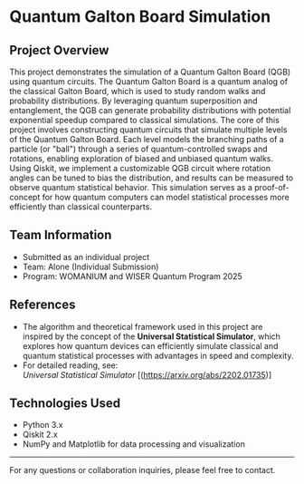# Quantum Galton Board Simulation

## Project Overview

This project demonstrates the simulation of a Quantum Galton Board (QGB) using quantum circuits. The Quantum Galton Board is a quantum analog of the classical Galton Board, which is used to study random walks and probability distributions. By leveraging quantum superposition and entanglement, the QGB can generate probability distributions with potential exponential speedup compared to classical simulations. The core of this project involves constructing quantum circuits that simulate multiple levels of the Quantum Galton Board. Each level models the branching paths of a particle (or "ball") through a series of quantum-controlled swaps and rotations, enabling exploration of biased and unbiased quantum walks. Using Qiskit, we implement a customizable QGB circuit where rotation angles can be tuned to bias the distribution, and results can be measured to observe quantum statistical behavior. This simulation serves as a proof-of-concept for how quantum computers can model statistical processes more efficiently than classical counterparts.

## Team Information

- Submitted as an individual project  
- Team: Alone (Individual Submission)  
- Program: WOMANIUM and WISER Quantum Program 2025

## References

- The algorithm and theoretical framework used in this project are inspired by the concept of the **Universal Statistical Simulator**, which explores how quantum devices can efficiently simulate classical and quantum statistical processes with advantages in speed and complexity.  
- For detailed reading, see:  
  *Universal Statistical Simulator* [(https://arxiv.org/abs/2202.01735)]

## Technologies Used

- Python 3.x  
- Qiskit 2.x  
- NumPy and Matplotlib for data processing and visualization

---

For any questions or collaboration inquiries, please feel free to contact.
